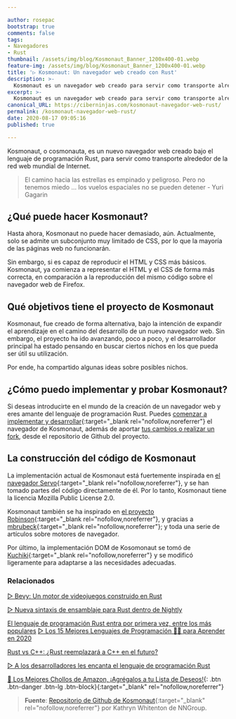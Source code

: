 ```yaml
---

author: rosepac
bootstrap: true
comments: false
tags:
- Navegadores
- Rust
thumbnail: /assets/img/blog/Kosmonaut_Banner_1200x400-01.webp
feature-img: /assets/img/blog/Kosmonaut_Banner_1200x400-01.webp
title: '▷ Kosmonaut: Un navegador web creado con Rust'
description: >-
  Kosmonaut es un navegador web creado para servir como transporte alrededor de la red web mundial de Internet.
excerpt: >-
  Kosmonaut es un navegador web creado para servir como transporte alrededor de la red web mundial de Internet.
canonical_URL: https://ciberninjas.com/kosmonaut-navegador-web-rust/
permalink: /kosmonaut-navegador-web-rust/
date: 2020-08-17 09:05:16
published: true

---
```


Kosmonaut, o cosmonauta, es un nuevo navegador web creado bajo el lenguaje de programación Rust, para servir como transporte alrededor de la red web mundial de Internet.

> El camino hacia las estrellas es empinado y peligroso. Pero no tenemos miedo ... los vuelos espaciales no se pueden detener - Yuri Gagarin

## **¿Qué puede hacer Kosmonaut?**

Hasta ahora, Kosmonaut no puede hacer demasiado, aún. Actualmente, solo se admite un subconjunto muy limitado de CSS, por lo que la mayoría de las páginas web no funcionarán.

Sin embargo, si es capaz de reproducir el HTML y CSS más básicos. Kosmonaut, ya comienza a representar el HTML y el CSS de forma más correcta, en comparación a la reproducción del mismo código sobre el navegador web de Firefox.

## **Qué objetivos tiene el proyecto de Kosmonaut**

Kosmonaut, fue creado de forma alternativa, bajo la intención de expandir el aprendizaje en el camino del desarrollo de un nuevo navegador web. Sin embargo, el proyecto ha ido avanzando, poco a poco, y el desarrollador principal ha estado pensando en buscar ciertos nichos en los que pueda ser útil su utilización.

Por ende, ha compartido algunas ideas sobre posibles nichos.

## **¿Cómo puedo implementar y probar Kosmonaut?**

Si deseas introducirte en el mundo de la creación de un navegador web y eres amante del lenguaje de programación Rust. Puedes [comenzar a implementar y desarrollar](https://github.com/twilco/kosmonaut#build-and-test){:target="_blank rel="nofollow,noreferrer"} el navegador de Kosmonaut, además de aportar [tus cambios o realizar un fork](https://github.com/twilco/kosmonaut), desde el repositorio de Github del proyecto.

## **La construcción del código de Kosmonaut**

La implementación actual de Kosmonaut está fuertemente inspirada en [el navegador Servo](https://github.com/servo/servo){:target="_blank rel="nofollow,noreferrer"}, y se han tomado partes del código directamente de él. Por lo tanto, Kosmonaut tiene la licencia Mozilla Public License 2.0.

Kosmonaut también se ha inspirado en [el proyecto Robinson](https://github.com/mbrubeck/robinson){:target="_blank rel="nofollow,noreferrer"}, y gracias a [mbrubeck](https://github.com/mbrubeck){:target="_blank rel="nofollow,noreferrer"}; y toda una serie de artículos sobre motores de navegador.

Por último, la implementación DOM de Kosomonaut se tomó de [Kuchiki](https://github.com/kuchiki-rs/kuchiki){:target="_blank rel="nofollow,noreferrer"} y se modificó ligeramente para adaptarse a las necesidades adecuadas.

### **Relacionados** <!-- omit in toc -->

[▷ Bevy: Un motor de videojuegos construido en Rust](https://ciberninjas.com/bevy-motor-videojuegos-rust/)

[▷ Nueva sintaxis de ensamblaje para Rust dentro de Nightly](https://ciberninjas.com/sintaxis-rust-nightly/)

[El lenguaje de programación Rust entra por primera vez, entre los más populares](https://ciberninjas.com/lenguajes-programaci%C3%B3n-ranking-rust/)
[▷ Los 15 Mejores Lenguajes de Programación 👨‍💻 para Aprender en 2020](https://ciberninjas.com/15-mejores-lenguajes-programacion/)

[Rust vs C++: ¿Rust reemplazará a C++ en el futuro?](https://ciberninjas.com/rust-vs-c-m%C3%A1s/)

[▷ A los desarrolladores les encanta el lenguaje de programación Rust](https://ciberninjas.com/desarrolladores-lenguaje-rust/)

[🛒 Los Mejores Chollos de Amazon, ¡Agrégalos a tu Lista de Deseos!](/amazon/ "Los Mejores Chollos de Amazon, Ofertas Flash, Black Monday y Amazon Prime Day"){: .btn .btn-danger .btn-lg .btn-block}{:target="_blank" rel="nofollow,noreferrer"}

> **Fuente**: [Repositorio de Github de Kosmonaut](https://github.com/twilco/kosmonaut){:target="_blank" rel="nofollow,noreferrer"} por Kathryn Whitenton de NNGroup.